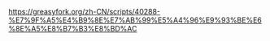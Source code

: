 https://greasyfork.org/zh-CN/scripts/40288-%E7%9F%A5%E4%B9%8E%E7%AB%99%E5%A4%96%E9%93%BE%E6%8E%A5%E8%B7%B3%E8%BD%AC
